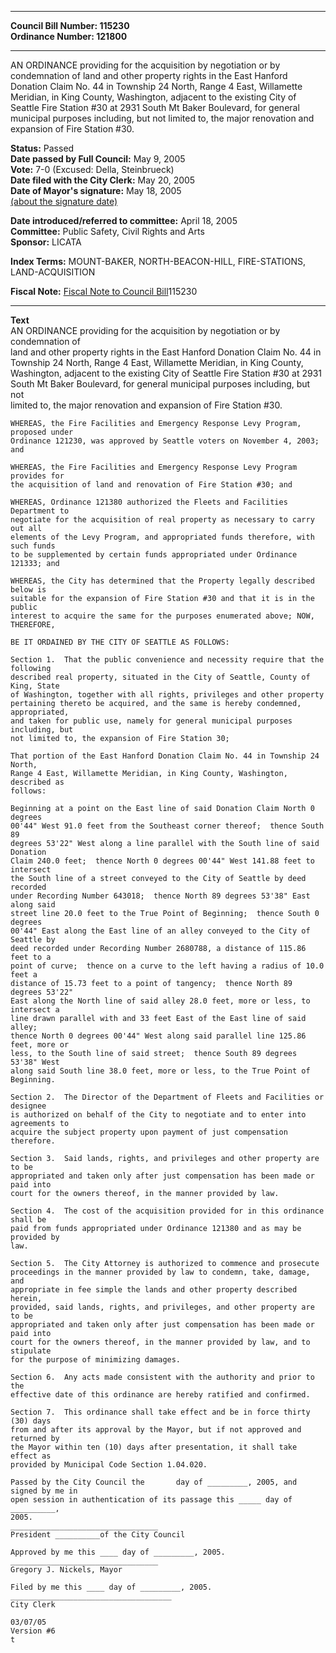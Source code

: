 * * * * *  
  
**Council Bill Number: [](#h0)[](#h2)115230**   
**Ordinance Number: 121800**  
  
* * * * *  
  
AN ORDINANCE providing for the acquisition by negotiation or by condemnation of land and other property rights in the East Hanford Donation Claim No. 44 in Township 24 North, Range 4 East, Willamette Meridian, in King County, Washington, adjacent to the existing City of Seattle Fire Station \#30 at 2931 South Mt Baker Boulevard, for general municipal purposes including, but not limited to, the major renovation and expansion of Fire Station \#30.  
  
**Status:** Passed   
**Date passed by Full Council:** May 9, 2005   
**Vote:** 7-0 (Excused: Della, Steinbrueck)   
**Date filed with the City Clerk:** May 20, 2005   
**Date of Mayor's signature:** May 18, 2005   
[(about the signature date)](/~public/approvaldate.htm)   
  
  
**Date introduced/referred to committee:** April 18, 2005   
**Committee:** Public Safety, Civil Rights and Arts   
**Sponsor:** LICATA   
  
**Index Terms:** MOUNT-BAKER, NORTH-BEACON-HILL, FIRE-STATIONS, LAND-ACQUISITION  
  
**Fiscal Note:** [Fiscal Note to Council Bill](http://clerk.seattle.gov/~public/fnote/115230.htm)[](#h1)[](#h3)115230  
  
* * * * *  
  
**Text**  
    AN ORDINANCE providing for the acquisition by negotiation or by condemnation of  
    land and other property rights in the East Hanford Donation Claim No. 44 in  
    Township 24 North, Range 4 East, Willamette Meridian, in King County,  
    Washington, adjacent to the existing City of Seattle Fire Station #30 at 2931  
    South Mt Baker Boulevard, for general municipal purposes including, but not  
    limited to, the major renovation and expansion of Fire Station #30.  
  
    WHEREAS, the Fire Facilities and Emergency Response Levy Program, proposed under  
    Ordinance 121230, was approved by Seattle voters on November 4, 2003; and  
  
    WHEREAS, the Fire Facilities and Emergency Response Levy Program provides for  
    the acquisition of land and renovation of Fire Station #30; and  
  
    WHEREAS, Ordinance 121380 authorized the Fleets and Facilities Department to  
    negotiate for the acquisition of real property as necessary to carry out all  
    elements of the Levy Program, and appropriated funds therefore, with such funds  
    to be supplemented by certain funds appropriated under Ordinance 121333; and  
  
    WHEREAS, the City has determined that the Property legally described below is  
    suitable for the expansion of Fire Station #30 and that it is in the public  
    interest to acquire the same for the purposes enumerated above; NOW, THEREFORE,  
  
    BE IT ORDAINED BY THE CITY OF SEATTLE AS FOLLOWS:  
  
    Section 1.  That the public convenience and necessity require that the following  
    described real property, situated in the City of Seattle, County of King, State  
    of Washington, together with all rights, privileges and other property  
    pertaining thereto be acquired, and the same is hereby condemned, appropriated,  
    and taken for public use, namely for general municipal purposes including, but  
    not limited to, the expansion of Fire Station 30;  
  
    That portion of the East Hanford Donation Claim No. 44 in Township 24 North,  
    Range 4 East, Willamette Meridian, in King County, Washington, described as  
    follows:  
  
    Beginning at a point on the East line of said Donation Claim North 0 degrees  
    00'44" West 91.0 feet from the Southeast corner thereof;  thence South 89  
    degrees 53'22" West along a line parallel with the South line of said Donation  
    Claim 240.0 feet;  thence North 0 degrees 00'44" West 141.88 feet to intersect  
    the South line of a street conveyed to the City of Seattle by deed recorded  
    under Recording Number 643018;  thence North 89 degrees 53'38" East along said  
    street line 20.0 feet to the True Point of Beginning;  thence South 0 degrees  
    00'44" East along the East line of an alley conveyed to the City of Seattle by  
    deed recorded under Recording Number 2680788, a distance of 115.86 feet to a  
    point of curve;  thence on a curve to the left having a radius of 10.0 feet a  
    distance of 15.73 feet to a point of tangency;  thence North 89 degrees 53'22"  
    East along the North line of said alley 28.0 feet, more or less, to intersect a  
    line drawn parallel with and 33 feet East of the East line of said alley;  
    thence North 0 degrees 00'44" West along said parallel line 125.86 feet, more or  
    less, to the South line of said street;  thence South 89 degrees 53'38" West  
    along said South line 38.0 feet, more or less, to the True Point of Beginning.  
  
    Section 2.  The Director of the Department of Fleets and Facilities or designee  
    is authorized on behalf of the City to negotiate and to enter into agreements to  
    acquire the subject property upon payment of just compensation therefore.  
  
    Section 3.  Said lands, rights, and privileges and other property are to be  
    appropriated and taken only after just compensation has been made or paid into  
    court for the owners thereof, in the manner provided by law.  
  
    Section 4.  The cost of the acquisition provided for in this ordinance shall be  
    paid from funds appropriated under Ordinance 121380 and as may be provided by  
    law.  
  
    Section 5.  The City Attorney is authorized to commence and prosecute  
    proceedings in the manner provided by law to condemn, take, damage, and  
    appropriate in fee simple the lands and other property described herein,  
    provided, said lands, rights, and privileges, and other property are to be  
    appropriated and taken only after just compensation has been made or paid into  
    court for the owners thereof, in the manner provided by law, and to stipulate  
    for the purpose of minimizing damages.  
  
    Section 6.  Any acts made consistent with the authority and prior to the  
    effective date of this ordinance are hereby ratified and confirmed.  
  
    Section 7.  This ordinance shall take effect and be in force thirty (30) days  
    from and after its approval by the Mayor, but if not approved and returned by  
    the Mayor within ten (10) days after presentation, it shall take effect as  
    provided by Municipal Code Section 1.04.020.  
  
    Passed by the City Council the       day of _________, 2005, and signed by me in  
    open session in authentication of its passage this _____ day of __________,  
    2005.  
    _________________________________  
    President __________of the City Council  
  
    Approved by me this ____ day of _________, 2005.  
    _________________________________  
    Gregory J. Nickels, Mayor  
  
    Filed by me this ____ day of _________, 2005.  
    ____________________________________  
    City Clerk  
  
    03/07/05  
    Version #6  
    t  

